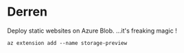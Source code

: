 
# Derren

Deploy static websites on Azure Blob.  ...it's freaking magic !



```
az extension add --name storage-preview
```


